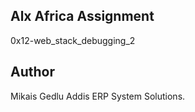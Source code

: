## Alx Africa Assignment
 0x12-web_stack_debugging_2

## Author
Mikais Gedlu
Addis ERP System Solutions.